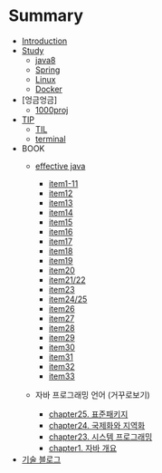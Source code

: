 # Summary

* [Introduction](README.md)
* [Study](study.md)
   * [java8](java8.md)
   * [Spring](spring.md)
   * [Linux](linux.md)
   * [Docker](docker.md)
* [엉금엉금]
	* [1000proj](100proj.md)
* [TIP](tip.md)
	* [TIL](TIL.md)
	* [terminal](terminal.md)
* BOOK
	* [effective java](book/effectivejava/summary.md)
		* [item1-11](book/effectivejava/item1~11.md)
		* [item12](book/effectivejava/item12.md)
		* [item13](book/effectivejava/item13.md)
		* [item14](book/effectivejava/item14.md)
		* [item15](book/effectivejava/item15.md)
		* [item16](book/effectivejava/item16.md)
		* [item17](book/effectivejava/item17.md)
		* [item18](book/effectivejava/item18.md)
		* [item19](book/effectivejava/item19.md)
		* [item20](book/effectivejava/item20.md)
		* [item21/22](book/effectivejava/item2122.md)
		* [item23](book/effectivejava/item23.md)
		* [item24/25](book/effectivejava/item2425.md)
		* [item26](book/effectivejava/item26.md)
		* [item27](book/effectivejava/item27.md)
		* [item28](book/effectivejava/item28.md)
		* [item29](book/effectivejava/item29.md)
		* [item30](book/effectivejava/item30.md)
		* [item31](book/effectivejava/item31.md)
		* [item32](book/effectivejava/item32.md)
		* [item33](book/effectivejava/item33.md)

	* 자바 프로그래밍 언어 (거꾸로보기)
		* [chapter25. 표준패키지](book/jpl/chapter25.md)
		* [chapter24. 국제화와 지역화](book/jpl/chapter24.md)
		* [chapter23. 시스템 프로그래밍](book/jpl/chapter23.md)
		* [chapter1. 자바 개요](book/jpl/chapter1.m)
* [기술 블로그](techblog.md)

<!--stackedit_data:
eyJoaXN0b3J5IjpbMTMwNzE1MTgwMSwxNDc3NzY1NzQ2LDQyMT
ExNzMyNiwyMTM0NDgzNjI0XX0=
-->